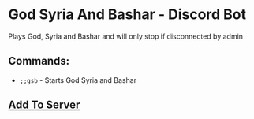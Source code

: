 # God Syria And Bashar - Discord Bot

Plays God, Syria and Bashar and will only stop if disconnected by admin

## Commands:
- `;;gsb` - Starts God Syria and Bashar

## [Add To Server](https://discord.com/oauth2/authorize?client_id=870039469343002655&scope=bot)
